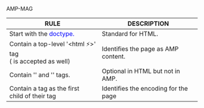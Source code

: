 AMP-MAG

|RULE                                                     	                      | DESCRIPTION                     	|
|-------------------------------------------------------------------------------------|----------------------------------------	|
| Start with the <span style="color:blue"><!doctype html> doctype.         |  Standard for HTML.  	                | 
| Contain a top-level '<html ⚡>' tag <br />(<html amp> is accepted as well)          |  Identifies the page as AMP content.    |
| Contain '<head>' and '<body>' tags.                                                 | Optional in HTML but not in AMP.        |
| Contain a <meta charset="utf-8"> tag as the first<br />child of their <head> tag    | Identifies the encoding for the page    |

  
  
  

  

  
  <style amp-boilerplate>body {
	-webkit-animation: -amp-start 8s steps(1, end) 0s 1 normal both;
	-moz-animation: -amp-start 8s steps(1, end) 0s 1 normal both;
	-ms-animation: -amp-start 8s steps(1, end) 0s 1 normal both;
	animation: -amp-start 8s steps(1, end) 0s 1 normal both
}

@-webkit-keyframes -amp-start {
	from {
		visibility: hidden
	}
	to {
		visibility: visible
	}
}

@-moz-keyframes -amp-start {
	from {
		visibility: hidden
	}
	to {
		visibility: visible
	}
}

@-ms-keyframes -amp-start {
	from {
		visibility: hidden
	}
	to {
		visibility: visible
	}
}

@-o-keyframes -amp-start {
	from {
		visibility: hidden
	}
	to {
		visibility: visible
	}
}

@keyframes -amp-start {
	from {
		visibility: hidden
	}
	to {
		visibility: visible
	}
}

</style>
<noscript>
  <style amp-boilerplate>body {
	-webkit-animation: none;
	-moz-animation: none;
	-ms-animation: none;
	animation: none
}
</style>
</noscript>
